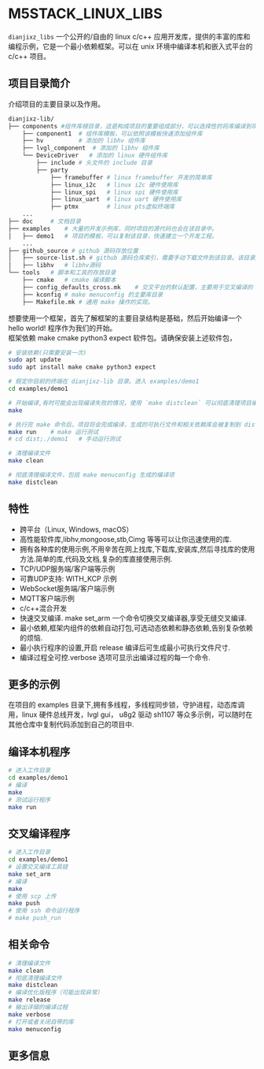 # M5STACK_LINUX_LIBS

`dianjixz_libs` 一个公开的/自由的 linux c/c++ 应用开发库，提供的丰富的库和编程示例，它是一个最小依赖框架。可以在 unix 环境中编译本机和嵌入式平台的 c/c++ 项目。

## 项目目录简介

介绍项目的主要目录以及作用。

``` bash
dianjixz-lib/
├── components #组件库根目录，这是构成项目的重要组成部分，可以选择性的将库编译到项目中去，从而达到最小依赖和最小可执行文件体积。
    ├── component1  # 组件库模板，可以依照该模板快速添加组件库
    ├── hv          # 添加的 libhv 组件库
    ├── lvgl_component  # 添加的 libhv 组件库
    └── DeviceDriver   # 添加的 linux 硬件组件库
        ├── include # 头文件的 include 目录
        ├── party
            ├── framebuffer # linux framebuffer 开发的简单库
            ├── linux_i2c   # linux i2c 硬件使用库
            ├── linux_spi   # linux spi 硬件使用库
            ├── linux_uart  # linux uart 硬件使用库
            ├── ptmx        # linux pts虚拟终端库
    ...
├── doc     # 文档目录
├── examples    # 大量的开发示例库，同时项目的源代码也会在该目录中。
│   ├── demo1   # 项目的模板，可以复制该目录，快速建立一个开发工程。
    ...
├── github_source # github 源码存放位置
│   ├── source-list.sh # github 源码仓库索引，需要手动下载文件到该目录。该目录除了 source-list.sh 文件外，其他的文件不会被纳入仓库的记录范围。
│   ├── libhv   # libhv源码
└── tools   # 脚本和工具的存放目录
    ├── cmake   # cmake 编译脚本
    ├── config_defaults_cross.mk    # 交叉平台的默认配置，主要用于交叉编译的 sdk 设置。
    ├── kconfig # make menuconfig 的主要库目录
    ├── Makefile.mk # 通用 make 操作的实现。
```

想要使用一个框架，首先了解框架的主要目录结构是基础，然后开始编译一个 hello world! 程序作为我们的开始。  
框架依赖 make cmake python3 expect 软件包。请确保安装上述软件包，
``` bash
# 安装依赖(只需要安装一次)
sudo apt update
sudo apt install make cmake python3 expect

# 假定你目前的终端在 dianjixz-lib 目录。进入 examples/demo1
cd examples/demo1

# 开始编译,有时可能会出现编译失败的情况，使用 `make distclean` 可以彻底清理项目编译文件。
make

# 执行完 make 命令后，项目将会完成编译，生成的可执行文件和相关依赖库会被复制到 dist 目录向。可以选择 make 运行或者手动运行
make run    # make 运行测试
# cd dist;./demo1   # 手动运行测试

# 清理编译文件
make clean

# 彻底清理编译文件，包括 make menuconfig 生成的编译项
make distclean
```

## 特性

- 跨平台（Linux, Windows, macOS）
- 高性能软件库,libhv,mongoose,stb,Cimg 等等可以让你迅速使用的库.
- 拥有各种库的使用示例,不用辛苦在网上找库,下载库,安装库,然后寻找库的使用方法.简单的库,代码及文档,复杂的库直接使用示例.
- TCP/UDP服务端/客户端等示例
- 可靠UDP支持: WITH_KCP 示例
- WebSocket服务端/客户端示例
- MQTT客户端示例
- c/c++混合开发
- 快速交叉编译. make set_arm 一个命令切换交叉编译器,享受无缝交叉编译.
- 最小依赖,框架内组件的依赖自动打包,可选动态依赖和静态依赖,告别复杂依赖的烦恼.
- 最小执行程序的设置,开启 release 编译后可生成最小可执行文件尺寸.
- 编译过程全可控.verbose 选项可显示出编译过程的每一个命令. 


## 更多的示例

在项目的 examples 目录下,拥有多线程，多线程同步锁，守护进程，动态库调用，linux 硬件总线开发，lvgl gui， u8g2 驱动 sh1107 等众多示例，可以随时在其他仓库中复制代码添加到自己的项目中.

## 编译本机程序
``` bash
# 进入工作目录
cd examples/demo1
# 编译
make
# 测试运行程序
make run
```

## 交叉编译程序
``` bash
# 进入工作目录
cd examples/demo1
# 设置交叉编译工具链
make set_arm
# 编译
make
# 使用 scp 上传 
make push
# 使用 ssh 命令运行程序
# make push_run
```
## 相关命令
``` bash
# 清理编译文件
make clean
# 彻底清理编译文件
make distclean
# 编译优化版程序（可能出现异常）
make release
# 输出详细的编译过程
make verbose
# 打开或者关闭自带的库
make menuconfig
```

## 更多信息

[]()